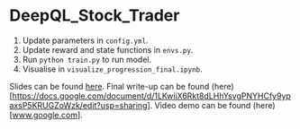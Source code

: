 # DeepQL_Stock_Trader

1. Update parameters in `config.yml`.
2. Update reward and state functions in `envs.py`.
3. Run ```python train.py``` to run model.
4. Visualise in `visualize_progression_final.ipynb`.

Slides can be found [here](https://docs.google.com/presentation/d/1Q84t5eVPwABM1SjwKOw3sKBPMemFsgGI5FiwHCm1H68/edit?usp=sharing).
Final write-up can be found (here)[https://docs.google.com/document/d/1LKwiiX6Rkt8dLHhYsvgPNYHCfy9ypaxsP5KRUGZoWzk/edit?usp=sharing].
Video demo can be found (here)[www.google.com].
